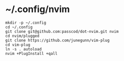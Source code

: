 # ~/.config/nvim

    mkdir -p ~/.config
    cd ~/.config
    git clone git@github.com:passcod/dot-nvim.git nvim
    cd nvim/plugged
    git clone https://github.com/junegunn/vim-plug
    cd vim-plug
    ln -s . autoload
    nvim +PlugInstall +qall
